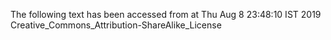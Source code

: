 The following text has been accessed from at Thu Aug 8 23:48:10 IST 2019
Creative_Commons_Attribution-ShareAlike_License
